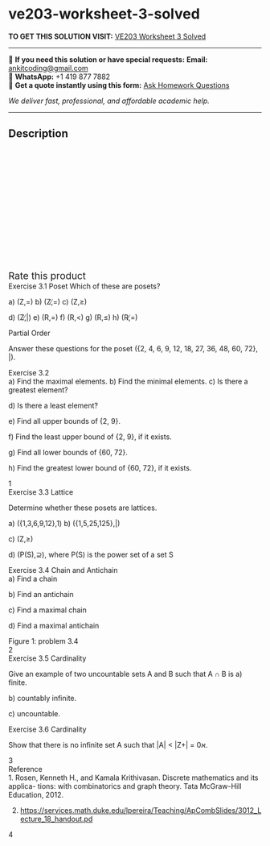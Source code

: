 # ve203-worksheet-3-solved
**TO GET THIS SOLUTION VISIT:** [VE203 Worksheet 3 Solved](https://www.ankitcodinghub.com/product/ve203-worksheet-3-solved/)


---

📩 **If you need this solution or have special requests:** **Email:** ankitcoding@gmail.com  
📱 **WhatsApp:** +1 419 877 7882  
📄 **Get a quote instantly using this form:** [Ask Homework Questions](https://www.ankitcodinghub.com/services/ask-homework-questions/)

*We deliver fast, professional, and affordable academic help.*

---

<h2>Description</h2>



<div class="kk-star-ratings kksr-auto kksr-align-center kksr-valign-top" data-payload="{&quot;align&quot;:&quot;center&quot;,&quot;id&quot;:&quot;99028&quot;,&quot;slug&quot;:&quot;default&quot;,&quot;valign&quot;:&quot;top&quot;,&quot;ignore&quot;:&quot;&quot;,&quot;reference&quot;:&quot;auto&quot;,&quot;class&quot;:&quot;&quot;,&quot;count&quot;:&quot;0&quot;,&quot;legendonly&quot;:&quot;&quot;,&quot;readonly&quot;:&quot;&quot;,&quot;score&quot;:&quot;0&quot;,&quot;starsonly&quot;:&quot;&quot;,&quot;best&quot;:&quot;5&quot;,&quot;gap&quot;:&quot;4&quot;,&quot;greet&quot;:&quot;Rate this product&quot;,&quot;legend&quot;:&quot;0\/5 - (0 votes)&quot;,&quot;size&quot;:&quot;24&quot;,&quot;title&quot;:&quot;VE203 Worksheet 3 Solved&quot;,&quot;width&quot;:&quot;0&quot;,&quot;_legend&quot;:&quot;{score}\/{best} - ({count} {votes})&quot;,&quot;font_factor&quot;:&quot;1.25&quot;}">

<div class="kksr-stars">

<div class="kksr-stars-inactive">
            <div class="kksr-star" data-star="1" style="padding-right: 4px">


<div class="kksr-icon" style="width: 24px; height: 24px;"></div>
        </div>
            <div class="kksr-star" data-star="2" style="padding-right: 4px">


<div class="kksr-icon" style="width: 24px; height: 24px;"></div>
        </div>
            <div class="kksr-star" data-star="3" style="padding-right: 4px">


<div class="kksr-icon" style="width: 24px; height: 24px;"></div>
        </div>
            <div class="kksr-star" data-star="4" style="padding-right: 4px">


<div class="kksr-icon" style="width: 24px; height: 24px;"></div>
        </div>
            <div class="kksr-star" data-star="5" style="padding-right: 4px">


<div class="kksr-icon" style="width: 24px; height: 24px;"></div>
        </div>
    </div>

<div class="kksr-stars-active" style="width: 0px;">
            <div class="kksr-star" style="padding-right: 4px">


<div class="kksr-icon" style="width: 24px; height: 24px;"></div>
        </div>
            <div class="kksr-star" style="padding-right: 4px">


<div class="kksr-icon" style="width: 24px; height: 24px;"></div>
        </div>
            <div class="kksr-star" style="padding-right: 4px">


<div class="kksr-icon" style="width: 24px; height: 24px;"></div>
        </div>
            <div class="kksr-star" style="padding-right: 4px">


<div class="kksr-icon" style="width: 24px; height: 24px;"></div>
        </div>
            <div class="kksr-star" style="padding-right: 4px">


<div class="kksr-icon" style="width: 24px; height: 24px;"></div>
        </div>
    </div>
</div>


<div class="kksr-legend" style="font-size: 19.2px;">
            <span class="kksr-muted">Rate this product</span>
    </div>
    </div>
<div class="page" title="Page 1">
<div class="layoutArea">
<div class="column">
Exercise 3.1 Poset Which of these are posets?

a) (Z,=) b) (Z,̸=) c) (Z,≥)

d) (Z,̸|) e) (R,=) f) (R,&lt;) g) (R,≤) h) (R,̸=)

</div>
</div>
<div class="layoutArea">
<div class="column">
Partial Order

Answer these questions for the poset ({2, 4, 6, 9, 12, 18, 27, 36, 48, 60, 72}, |).

</div>
</div>
<div class="layoutArea">
<div class="column">
Exercise 3.2

</div>
</div>
<div class="layoutArea">
<div class="column">
a) Find the maximal elements. b) Find the minimal elements. c) Is there a greatest element?

d) Is there a least element?

e) Find all upper bounds of {2, 9}.

f) Find the least upper bound of {2, 9}, if it exists.

g) Find all lower bounds of {60, 72}.

h) Find the greatest lower bound of {60, 72}, if it exists.

</div>
</div>
<div class="layoutArea">
<div class="column">
1

</div>
</div>
</div>
<div class="page" title="Page 2">
<div class="layoutArea">
<div class="column">
Exercise 3.3 Lattice

Determine whether these posets are lattices.

a) ({1,3,6,9,12},1) b) ({1,5,25,125},|)

c) (Z,≥)

d) (P(S),⊇), where P(S) is the power set of a set S

</div>
</div>
<div class="layoutArea">
<div class="column">
Exercise 3.4 Chain and Antichain

</div>
</div>
<div class="layoutArea">
<div class="column">
a) Find a chain

b) Find an antichain

c) Find a maximal chain

d) Find a maximal antichain

</div>
</div>
<div class="layoutArea">
<div class="column">
Figure 1: problem 3.4

</div>
</div>
<div class="layoutArea">
<div class="column">
2

</div>
</div>
</div>
<div class="page" title="Page 3">
<div class="layoutArea">
<div class="column">
Exercise 3.5 Cardinality

Give an example of two uncountable sets A and B such that A ∩ B is a) finite.

b) countably infinite.

c) uncountable.

</div>
</div>
<div class="layoutArea">
<div class="column">
Exercise 3.6 Cardinality

Show that there is no infinite set A such that |A| &lt; |Z+| = א0.

</div>
</div>
<div class="layoutArea">
<div class="column">
3

</div>
</div>
</div>
<div class="page" title="Page 4">
<div class="layoutArea">
<div class="column">
Reference

</div>
</div>
<div class="layoutArea">
<div class="column">
1. Rosen, Kenneth H., and Kamala Krithivasan. Discrete mathematics and its applica- tions: with combinatorics and graph theory. Tata McGraw-Hill Education, 2012.

2. https://services.math.duke.edu/lpereira/Teaching/ApCombSlides/3012_Lecture_18_handout.pd

</div>
</div>
<div class="layoutArea">
<div class="column">
4

</div>
</div>
</div>

